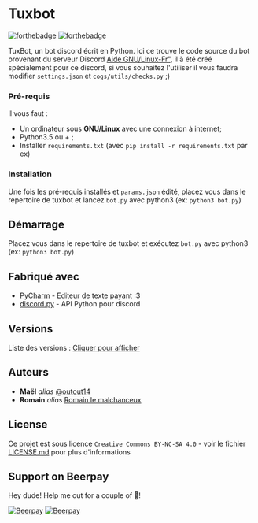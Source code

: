# Tuxbot

[![forthebadge](http://forthebadge.com/images/badges/contains-cat-gifs.svg)](http://forthebadge.com)
[![forthebadge](https://forthebadge.com/images/badges/made-with-python.svg)](http://forthebadge.com)

TuxBot, un bot discord écrit en Python.
Ici ce trouve le code source du bot provenant du serveur Discord  [Aide GNU/Linux-Fr"](https://discord.gg/79943dJ "Rejoindre le serveur"), il à été créé spécialement pour ce discord, si vous souhaitez l'utiliser il vous faudra modifier ``settings.json`` et ``cogs/utils/checks.py`` ;)

### Pré-requis

Il vous faut :

- Un ordinateur sous **GNU/Linux** avec une connexion à internet;
- Python3.5 ou + ;
- Installer ``requirements.txt`` (avec ``pip install -r requirements.txt`` par ex)

### Installation

Une fois les pré-requis installés et ``params.json`` édité, placez vous dans le repertoire de tuxbot et lancez ``bot.py`` avec python3 (ex: ``python3 bot.py``)

## Démarrage

Placez vous dans le repertoire de tuxbot et exécutez ``bot.py`` avec python3 (ex: ``python3 bot.py``)

## Fabriqué avec
* [PyCharm](https://www.jetbrains.com/pycharm/) - Editeur de texte payant :3
* [discord.py](https://github.com/Rapptz/discord.py) - API Python pour discord

## Versions
Liste des versions : [Cliquer pour afficher](https://github.com/outout14/tuxbot-bot/tags)

## Auteurs
* **Maël** _alias_ [@outout14](https://github.com/outout14)
* **Romain** _alias_ [Romain le malchanceux](https://github.com/Rom194)

## License

Ce projet est sous licence ``Creative Commons BY-NC-SA 4.0`` - voir le fichier [LICENSE.md](LICENSE.md) pour plus d'informations



## Support on Beerpay
Hey dude! Help me out for a couple of :beers:!

[![Beerpay](https://beerpay.io/outout14/tuxbot-bot/badge.svg?style=beer-square)](https://beerpay.io/outout14/tuxbot-bot)  [![Beerpay](https://beerpay.io/outout14/tuxbot-bot/make-wish.svg?style=flat-square)](https://beerpay.io/outout14/tuxbot-bot?focus=wish)